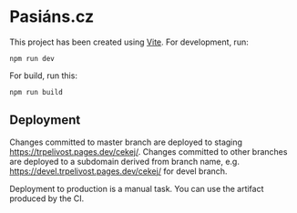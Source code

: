 # Pasiáns.cz

This project has been created using [Vite](https://vite.dev/). For development, run:

```
npm run dev
```

For build, run this:

```
npm run build
```

## Deployment

Changes committed to master branch are deployed to staging https://trpelivost.pages.dev/cekej/. Changes committed to other branches are deployed to a subdomain derived from branch name, e.g. https://devel.trpelivost.pages.dev/cekej/ for devel branch.

Deployment to production is a manual task. You can use the artifact produced by the CI.

